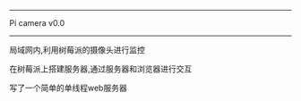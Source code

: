 ***********************
Pi camera v0.0
***********************

局域网内,利用树莓派的摄像头进行监控

在树莓派上搭建服务器,通过服务器和浏览器进行交互

写了一个简单的单线程web服务器